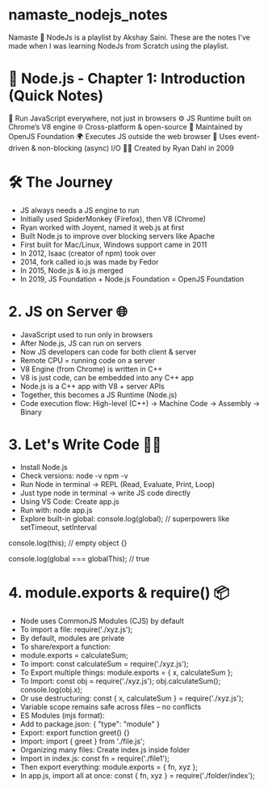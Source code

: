 # namaste_nodejs_notes
Namaste 🙏 NodeJs is a playlist by Akshay Saini. These are the notes I've made when I was learning NodeJs from Scratch using the playlist.

# 📘 Node.js - Chapter 1: Introduction (Quick Notes)
🧠 Run JavaScript everywhere, not just in browsers
⚙️ JS Runtime built on Chrome’s V8 engine
🌐 Cross-platform & open-source
🏢 Maintained by OpenJS Foundation
🌍 Executes JS outside the web browser
🔁 Uses event-driven & non-blocking (async) I/O
👨‍💻 Created by Ryan Dahl in 2009

# 🛠️ The Journey
- JS always needs a JS engine to run
- Initially used SpiderMonkey (Firefox), then V8 (Chrome)
- Ryan worked with Joyent, named it web.js at first
- Built Node.js to improve over blocking servers like Apache
- First built for Mac/Linux, Windows support came in 2011
- In 2012, Isaac (creator of npm) took over
- 2014, fork called io.js was made by Fedor
- In 2015, Node.js & io.js merged
- In 2019, JS Foundation + Node.js Foundation = OpenJS Foundation

# 2. JS on Server 🌐
- JavaScript used to run only in browsers
- After Node.js, JS can run on servers
- Now JS developers can code for both client & server
- Remote CPU = running code on a server
- V8 Engine (from Chrome) is written in C++
- V8 is just code, can be embedded into any C++ app
- Node.js is a C++ app with V8 + server APIs
- Together, this becomes a JS Runtime (Node.js)
- Code execution flow:
High-level (C++) → Machine Code → Assembly → Binary

# 3. Let's Write Code 🧑‍💻
- Install Node.js
- Check versions:
node -v
npm -v
- Run Node in terminal → REPL
(Read, Evaluate, Print, Loop)
- Just type node in terminal → write JS code directly
- Using VS Code: Create app.js
- Run with: node app.js
- Explore built-in global:
console.log(global);        // superpowers like setTimeout, setInterval

console.log(this);          // empty object {}

console.log(global === globalThis); // true

# 4. module.exports & require() 📦
- Node uses CommonJS Modules (CJS) by default
- To import a file: require('./xyz.js');
- By default, modules are private
- To share/export a function:
- module.exports = calculateSum;
- To import: const calculateSum = require('./xyz.js');
- To Export multiple things: module.exports = { x, calculateSum };
- To Import: const obj = require('./xyz.js');
obj.calculateSum();
console.log(obj.x);
- Or use destructuring: const { x, calculateSum } = require('./xyz.js');
- Variable scope remains safe across files – no conflicts
- ES Modules (mjs format):
- Add to package.json: { "type": "module" }
- Export: export function greet() {}
- Import: import { greet } from './file.js';
- Organizing many files: Create index.js inside folder
- Import in index.js: const fn = require('./file1');
- Then export everything: module.exports = { fn, xyz };
- In app.js, import all at once: const { fn, xyz } = require('./folder/index');
